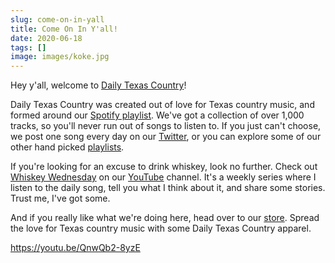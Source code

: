 ```yaml
---
slug: come-on-in-yall
title: Come On In Y'all!
date: 2020-06-18
tags: []
image: images/koke.jpg
---
```


Hey y'all, welcome to [Daily Texas Country][dtxc]!

Daily Texas Country was created out of love for Texas country music, and formed around our [Spotify playlist][spotify-playlist]. We've got a collection of over 1,000 tracks, so you'll never run out of songs to listen to. If you just can't choose, we post one song every day on our [Twitter][twitter], or you can explore some of our other hand picked [playlists][playlists].

If you're looking for an excuse to drink whiskey, look no further. Check out [Whiskey Wednesday][whiskey-wednesday] on our [YouTube][youtube] channel. It's a weekly series where I listen to the daily song, tell you what I think about it, and share some stories. Trust me, I've got some.

And if you really like what we're doing here, head over to our [store][store]. Spread the love for Texas country music with some Daily Texas Country apparel.

https://youtu.be/QnwQb2-8yzE

[dtxc]: /
[spotify-playlist]: https://open.spotify.com/playlist/0AbnxNMZqSCVog82luj1Ir
[playlists]: /playlists
[twitter]: https://twitter.com/dailytxcountry
[youtube]: https://youtube.com/channel/UCpbIlFaiv-3188nAWtgL0Iw
[whiskey-wednesday]: https://www.youtube.com/playlist?list=PLxHXw07TDx4ve5Cl9i1fiwjK7_-3cOA1U
[store]: /store
